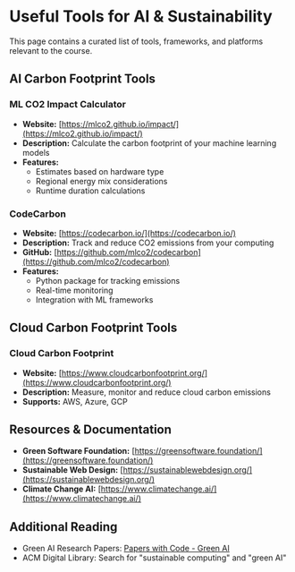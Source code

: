 <!-- description: Collection of AI and sustainability tools for the course. -->

# Useful Tools for AI & Sustainability

This page contains a curated list of tools, frameworks, and platforms relevant to the course.

## AI Carbon Footprint Tools

### ML CO2 Impact Calculator
- **Website:** [https://mlco2.github.io/impact/](https://mlco2.github.io/impact/)
- **Description:** Calculate the carbon footprint of your machine learning models
- **Features:**
  - Estimates based on hardware type
  - Regional energy mix considerations
  - Runtime duration calculations

### CodeCarbon
- **Website:** [https://codecarbon.io/](https://codecarbon.io/)
- **Description:** Track and reduce CO2 emissions from your computing
- **GitHub:** [https://github.com/mlco2/codecarbon](https://github.com/mlco2/codecarbon)
- **Features:**
  - Python package for tracking emissions
  - Real-time monitoring
  - Integration with ML frameworks

## Cloud Carbon Footprint Tools

### Cloud Carbon Footprint
- **Website:** [https://www.cloudcarbonfootprint.org/](https://www.cloudcarbonfootprint.org/)
- **Description:** Measure, monitor and reduce cloud carbon emissions
- **Supports:** AWS, Azure, GCP

## Resources & Documentation

- **Green Software Foundation:** [https://greensoftware.foundation/](https://greensoftware.foundation/)
- **Sustainable Web Design:** [https://sustainablewebdesign.org/](https://sustainablewebdesign.org/)
- **Climate Change AI:** [https://www.climatechange.ai/](https://www.climatechange.ai/)

## Additional Reading

- Green AI Research Papers: [Papers with Code - Green AI](https://paperswithcode.com/task/green-ai)
- ACM Digital Library: Search for "sustainable computing" and "green AI"
